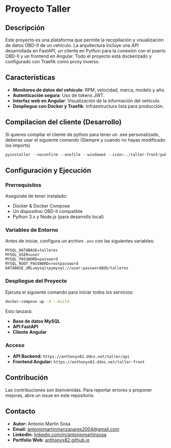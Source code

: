# Proyecto Taller

## Descripción
Este proyecto es una plataforma que permite la recopilación y visualización de datos OBD-II de un vehículo. La arquitectura incluye una API desarrollada en FastAPI, un cliente en Python para la conexión con el puerto OBD-II y un frontend en Angular. Todo el proyecto está dockerizado y configurado con Traefik como proxy inverso.

## Características
- **Monitoreo de datos del vehículo**: RPM, velocidad, marca, modelo y año.
- **Autenticación segura**: Uso de tokens JWT.
- **Interfaz web en Angular**: Visualización de la información del vehículo.
- **Despliegue con Docker y Traefik**: Infraestructura lista para producción.

## Compilacion del cliente (Desarrollo)
Si quieres compilar el cliente de python para tener un .exe personalizado, deberas usar el siguiente comando (Siempre y cuando no hayas modificado los imports)

```python
pyinstaller --noconfirm --onefile --windowed --icon=../taller-front/public/favicon.ico --hidden-import=ttkbootstrap --hidden-import=serial --hidden-import=requests --hidden-import=tkinter --hidden-import=tkinter.messagebox --hidden-import=pyserial .\client.py
```

## Configuración y Ejecución
### Prerrequisitos
Asegúrate de tener instalado:
- Docker & Docker Compose
- Un dispositivo OBD-II compatible
- Python 3.x y Node.js (para desarrollo local)

### Variables de Entorno
Antes de iniciar, configura un archivo `.env` con las siguientes variables:
```env
MYSQL_DATABASE=talleres
MYSQL_USER=user
MYSQL_PASSWORD=password
MYSQL_ROOT_PASSWORD=rootpassword
DATABASE_URL=mysql+pymysql://user:password@db/talleres
```

### Despliegue del Proyecto
Ejecuta el siguiente comando para iniciar todos los servicios:
```sh
docker-compose up -d --build
```
Esto lanzará:
- **Base de datos MySQL**
- **API FastAPI**
- **Cliente Angular**

### Acceso
- **API Backend:** `https://anthonyx82.ddns.net/taller/api`
- **Frontend Angular:** `https://anthonyx82.ddns.net/taller-front`

## Contribución
Las contribuciones son bienvenidas. Para reportar errores o proponer mejoras, abre un issue en este repositorio.

## Contacto
- **Autor:** Antonio Martín Sosa  
- **Email:** [antoniomartinmanzanares2004@gmail.com](mailto:antoniomartinmanzanares2004@gmail.com)  
- **LinkedIn:** [linkedin.com/in/antoniomartinsosa](https://www.linkedin.com/in/antoniomartinsosa)  
- **Portfolio Web:** [anthonyx82.github.io](https://anthonyx82.github.io)  

